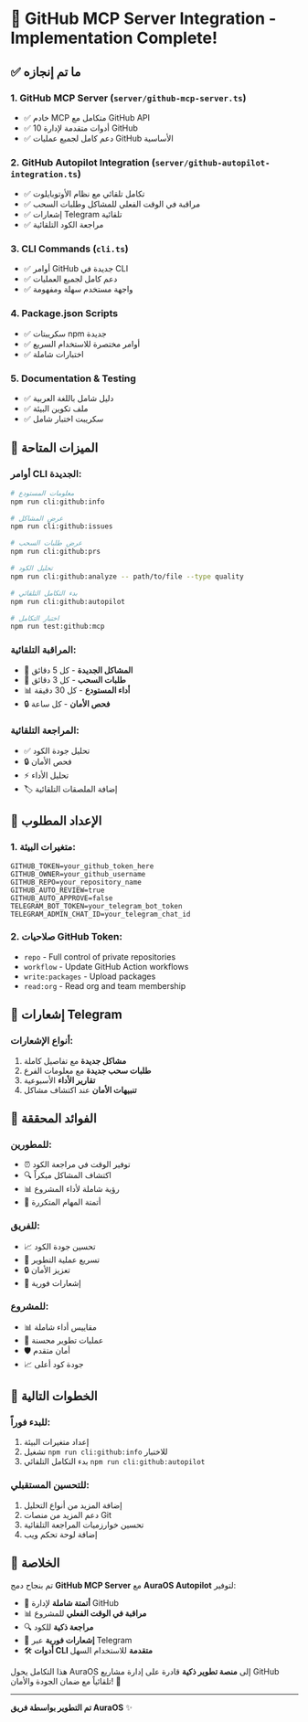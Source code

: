 # 🎉 GitHub MCP Server Integration - Implementation Complete!

## ✅ ما تم إنجازه

### 1. **GitHub MCP Server** (`server/github-mcp-server.ts`)
- ✅ خادم MCP متكامل مع GitHub API
- ✅ 10 أدوات متقدمة لإدارة GitHub
- ✅ دعم كامل لجميع عمليات GitHub الأساسية

### 2. **GitHub Autopilot Integration** (`server/github-autopilot-integration.ts`)
- ✅ تكامل تلقائي مع نظام الأوتوبايلوت
- ✅ مراقبة في الوقت الفعلي للمشاكل وطلبات السحب
- ✅ إشعارات Telegram تلقائية
- ✅ مراجعة الكود التلقائية

### 3. **CLI Commands** (`cli.ts`)
- ✅ أوامر GitHub جديدة في CLI
- ✅ دعم كامل لجميع العمليات
- ✅ واجهة مستخدم سهلة ومفهومة

### 4. **Package.json Scripts**
- ✅ سكريبتات npm جديدة
- ✅ أوامر مختصرة للاستخدام السريع
- ✅ اختبارات شاملة

### 5. **Documentation & Testing**
- ✅ دليل شامل باللغة العربية
- ✅ ملف تكوين البيئة
- ✅ سكريبت اختبار شامل

## 🚀 الميزات المتاحة

### **أوامر CLI الجديدة:**
```bash
# معلومات المستودع
npm run cli:github:info

# عرض المشاكل
npm run cli:github:issues

# عرض طلبات السحب
npm run cli:github:prs

# تحليل الكود
npm run cli:github:analyze -- path/to/file --type quality

# بدء التكامل التلقائي
npm run cli:github:autopilot

# اختبار التكامل
npm run test:github:mcp
```

### **المراقبة التلقائية:**
- 🐛 **المشاكل الجديدة** - كل 5 دقائق
- 🔀 **طلبات السحب** - كل 3 دقائق  
- 📊 **أداء المستودع** - كل 30 دقيقة
- 🔒 **فحص الأمان** - كل ساعة

### **المراجعة التلقائية:**
- ✅ تحليل جودة الكود
- 🔒 فحص الأمان
- ⚡ تحليل الأداء
- 🏷️ إضافة الملصقات التلقائية

## 🔧 الإعداد المطلوب

### 1. **متغيرات البيئة:**
```env
GITHUB_TOKEN=your_github_token_here
GITHUB_OWNER=your_github_username
GITHUB_REPO=your_repository_name
GITHUB_AUTO_REVIEW=true
GITHUB_AUTO_APPROVE=false
TELEGRAM_BOT_TOKEN=your_telegram_bot_token
TELEGRAM_ADMIN_CHAT_ID=your_telegram_chat_id
```

### 2. **صلاحيات GitHub Token:**
- `repo` - Full control of private repositories
- `workflow` - Update GitHub Action workflows
- `write:packages` - Upload packages
- `read:org` - Read org and team membership

## 📱 إشعارات Telegram

### **أنواع الإشعارات:**
1. **مشاكل جديدة** مع تفاصيل كاملة
2. **طلبات سحب جديدة** مع معلومات الفرع
3. **تقارير الأداء** الأسبوعية
4. **تنبيهات الأمان** عند اكتشاف مشاكل

## 🎯 الفوائد المحققة

### **للمطورين:**
- ⏰ توفير الوقت في مراجعة الكود
- 🔍 اكتشاف المشاكل مبكراً
- 📊 رؤية شاملة لأداء المشروع
- 🤖 أتمتة المهام المتكررة

### **للفريق:**
- 📈 تحسين جودة الكود
- 🚀 تسريع عملية التطوير
- 🔒 تعزيز الأمان
- 📱 إشعارات فورية

### **للمشروع:**
- 📊 مقاييس أداء شاملة
- 🔄 عمليات تطوير محسنة
- 🛡️ أمان متقدم
- 📈 جودة كود أعلى

## 🚀 الخطوات التالية

### **للبدء فوراً:**
1. إعداد متغيرات البيئة
2. تشغيل `npm run cli:github:info` للاختبار
3. بدء التكامل التلقائي `npm run cli:github:autopilot`

### **للتحسين المستقبلي:**
1. إضافة المزيد من أنواع التحليل
2. دعم المزيد من منصات Git
3. تحسين خوارزميات المراجعة التلقائية
4. إضافة لوحة تحكم ويب

## 🎉 الخلاصة

تم بنجاح دمج **GitHub MCP Server** مع **AuraOS Autopilot** لتوفير:

- 🤖 **أتمتة شاملة** لإدارة GitHub
- 📊 **مراقبة في الوقت الفعلي** للمشروع
- 🔍 **مراجعة ذكية** للكود
- 📱 **إشعارات فورية** عبر Telegram
- 🛠️ **أدوات CLI متقدمة** للاستخدام السهل

هذا التكامل يحول AuraOS إلى **منصة تطوير ذكية** قادرة على إدارة مشاريع GitHub تلقائياً مع ضمان الجودة والأمان! 🚀

---

**تم التطوير بواسطة فريق AuraOS** ✨
